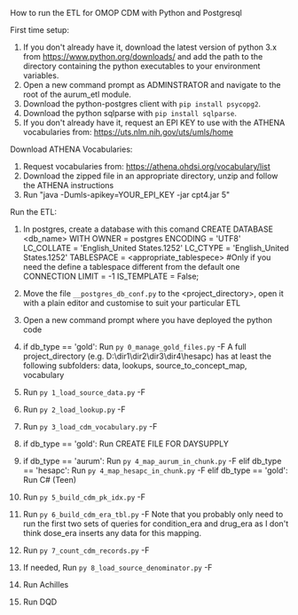 How to run the ETL for OMOP CDM with Python and Postgresql

First time setup:
1. If you don't already have it, download the latest version of python 3.x from https://www.python.org/downloads/ and add the path to the directory containing the python executables to your environment variables.
2. Open a new command prompt as ADMINSTRATOR and navigate to the root of the aurum_etl module.
3. Download the python-postgres client with `pip install psycopg2`.
4. Download the python sqlparse with `pip install sqlparse`.
5. If you don't already have it, request an EPI KEY to use with the ATHENA vocabularies from: https://uts.nlm.nih.gov/uts/umls/home

Download ATHENA Vocabularies:
1. Request vocabularies from: https://athena.ohdsi.org/vocabulary/list
2. Download the zipped file in an appropriate directory, unzip and follow the ATHENA instructions
3. Run	"java -Dumls-apikey=YOUR_EPI_KEY -jar cpt4.jar 5"
	
Run the ETL:
1. In postgres, create a database with this comand
	CREATE DATABASE <db_name>
    WITH
    OWNER = postgres
    ENCODING = 'UTF8'
    LC_COLLATE = 'English_United States.1252'
    LC_CTYPE = 'English_United States.1252'
    TABLESPACE = <appropriate_tablespece>  #Only if you need the define a tablespace different from the default one
    CONNECTION LIMIT = -1
    IS_TEMPLATE = False;
		
2.	Move the file `__postgres_db_conf.py` to the <project_directory>, open it with a plain editor and customise to suit your particular ETL
3.	Open a new command prompt where you have deployed the python code
4.	if db_type == 'gold': Run `py 0_manage_gold_files.py` -F<full project_directory> 
	A full project_directory (e.g. D:\dir1\dir2\dir3\dir4\hesapc) has at least the following subfolders: data, lookups, source_to_concept_map, vocabulary
5.	Run `py 1_load_source_data.py` -F<full project_directory>
6.	Run `py 2_load_lookup.py` -F<full project_directory>
7.	Run `py 3_load_cdm_vocabulary.py` -F<full project_directory>
8.  if db_type == 'gold': Run CREATE FILE FOR DAYSUPPLY
9.	if db_type == 'aurum': Run `py 4_map_aurum_in_chunk.py` -F<full project_directory>
	elif db_type == 'hesapc': Run `py 4_map_hesapc_in_chunk.py` -F<full project_directory>
	elif db_type == 'gold': Run C# (Teen)
10.	Run `py 5_build_cdm_pk_idx.py` -F<full project_directory>
11.	Run `py 6_build_cdm_era_tbl.py` -F<full project_directory>
	Note that you probably only need to run the first two sets of queries for condition_era and drug_era as I don't think dose_era inserts any data for this mapping.
12.	Run `py 7_count_cdm_records.py` -F<full project_directory>
13.	If needed, Run `py 8_load_source_denominator.py` -F<full project_directory>
14. Run Achilles
15. Run DQD



